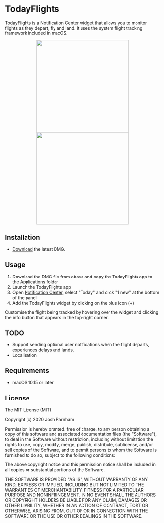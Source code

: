 # TodayFlights

TodayFlights is a Notification Center widget that allows you to monitor flights as they depart, fly and land. It uses the system flight tracking framework included in macOS.

<p align="center">
    <img width="300px" src="http://joshparnham.com/images/TodayFlights-v1.1/1.jpg" />
    <img width="300px" src="http://joshparnham.com/images/TodayFlights-v1.1/2.jpg" />
</p>

## Installation

* [Download](https://github.com/josh-/TodayFlights/releases/latest) the latest DMG.

## Usage

1. Download the DMG file from above and copy the TodayFlights app to the Applications folder
2. Launch the TodayFlights app
3. Open [Notification Center](https://support.apple.com/HT204079), select "Today" and click "1 new" at the bottom of the panel
4. Add the TodayFlights widget by clicking on the plus icon (+)

Customise the flight being tracked by hovering over the widget and clicking the info button that appears in the top-right corner.

## TODO

- Support sending optional user notifications when the flight departs, experiences delays and lands.
- Localisation

## Requirements

* macOS 10.15 or later

## License

The MIT License (MIT)

Copyright (c) 2020 Josh Parnham

Permission is hereby granted, free of charge, to any person obtaining a copy
of this software and associated documentation files (the "Software"), to deal
in the Software without restriction, including without limitation the rights
to use, copy, modify, merge, publish, distribute, sublicense, and/or sell
copies of the Software, and to permit persons to whom the Software is
furnished to do so, subject to the following conditions:

The above copyright notice and this permission notice shall be included in all
copies or substantial portions of the Software.

THE SOFTWARE IS PROVIDED "AS IS", WITHOUT WARRANTY OF ANY KIND, EXPRESS OR
IMPLIED, INCLUDING BUT NOT LIMITED TO THE WARRANTIES OF MERCHANTABILITY,
FITNESS FOR A PARTICULAR PURPOSE AND NONINFRINGEMENT. IN NO EVENT SHALL THE
AUTHORS OR COPYRIGHT HOLDERS BE LIABLE FOR ANY CLAIM, DAMAGES OR OTHER
LIABILITY, WHETHER IN AN ACTION OF CONTRACT, TORT OR OTHERWISE, ARISING FROM,
OUT OF OR IN CONNECTION WITH THE SOFTWARE OR THE USE OR OTHER DEALINGS IN THE
SOFTWARE.
